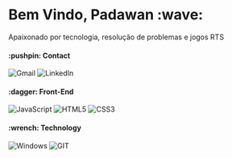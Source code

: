 <h1> Bem Vindo, Padawan :wave: </h1>

<p> Apaixonado por tecnologia, resolução de problemas e jogos RTS </p>
  
<section>
<h4> :pushpin: Contact </h4>

![Gmail](https://img.shields.io/badge/Gmail-a92727?style=for-the-badge&logo=gmail&logoColor=white)
![LinkedIn](https://img.shields.io/badge/LinkedIn-038bbb?style=for-the-badge&logo=LINKEDIN&logoColor=white)
</section>

<section>
 <h4> :dagger: Front-End</h4>
 
![JavaScript](https://img.shields.io/badge/JavaScript-333333?style=for-the-badge&logo=javascript&logoColor=F7DF1E)
![HTML5](https://img.shields.io/badge/HTML5-333333?style=for-the-badge&logo=HTML5&logoColor=orange)
![CSS3](https://img.shields.io/badge/CSS3-333333?style=for-the-badge&logo=CSS3&logoColor=blue)
</section>

<section>
<h4> :wrench: Technology </h4>

![Windows](https://img.shields.io/badge/Windows-333333?style=for-the-badge&logo=WINDOWS&logoColor=blue)
![GIT](https://img.shields.io/badge/Git-333333?style=for-the-badge&logo=GIT&logoColor=orange)
</section>
  
